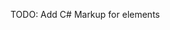 TODO: Add C# Markup for elements

<!-- 

- Update the `StackPanel` to remove the `HorizontalAlignment` property, as we'll be centering each of the nested elements individually.

    ```xml
    <StackPanel VerticalAlignment="Center">
    ```

- Update the `Image` element to center it horizontally and add a margin.

    ```xml
    <Image Width="150"
            Height="150"
            Margin="12"
            HorizontalAlignment="Center"
            Source="Assets/logo.png" />
    ```

- Add a `TextBox` to allow the user to enter the step size.

    ```xml
    <TextBox Margin="12"
            HorizontalAlignment="Center"
            PlaceholderText="Step Size"
            Text="1"
            TextAlignment="Center" />
    ```

- Add a `TextBlock` to display the current counter value.

    ```xml
    <TextBlock Margin="12"
                HorizontalAlignment="Center"
                TextAlignment="Center"
                Text="Counter: 1" />
    ```

- Add a `Button` to increment the counter.

    ```xml
    <Button Margin="12"
            HorizontalAlignment="Center"
            Content="Increment Counter by Step Size" />
    ``` -->
